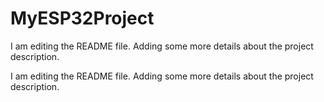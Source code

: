 
# MyESP32Project

I am editing the README file. Adding some more details about the project description.

I am editing the README file. Adding some more details about the project description.
